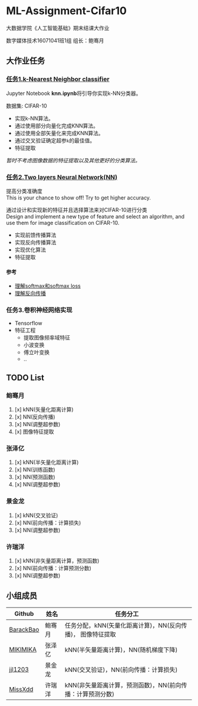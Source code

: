 # ML-Assignment-Cifar10    

大数据学院《人工智能基础》期末结课大作业     

数字媒体技术16071041班1组 组长：鲍骞月    

## 大作业任务  

### [任务1.k-Nearest Neighbor classifier](knn-classification)

Jupyter Notebook **knn.ipynb**将引导你实现k-NN分类器。

数据集: CIFAR-10

- 实现k-NN算法。
- 通过使用部分向量化完成KNN算法。
- 通过使用全部矢量化来完成KNN算法。
- 通过交叉验证确定超参`k`的最佳值。    
- 特征提取     

*暂时不考虑图像数据的特征提取以及其他更好的分类算法。*

### [任务2.Two layers Neural Network(NN)](nn-classification)  

提高分类准确度   
This is your chance to show off! Try to get higher accuracy.

通过设计和实现新的特征并且选择算法来对CIFAR-10进行分类   
Design and implement a new type of feature and select an algorithm, and use them for image classification on CIFAR-10.   

* 实现前馈传播算法   
* 实现反向传播算法   
* 实现优化算法         
* 特征提取   
#### 参考    

* [理解softmax和softmax loss](https://blog.csdn.net/u014380165/article/details/77284921)    
* [理解反向传播](https://blog.csdn.net/u014380165/article/details/71181256)    

### 任务3.卷积神经网络实现  

* Tensorflow    
* 特征工程   
    * 提取图像频率域特征   
    * 小波变换   
    * 傅立叶变换     
    * ..      

## TODO List  

### 鲍骞月   
1. [x] kNN(矢量化距离计算)   
2. [x] NN(反向传播)   
3. [x] NN(调整超参数)            
4. [x] 图像特征提取     

### 张泽亿   
1. [x] kNN(半矢量化距离计算)    
2. [x] NN(训练函数)      
3. [x] NN(预测函数)   
4. [x] NN(调整超参数)      

### 景金龙    
1. [x] kNN(交叉验证)    
2. [x] NN(前向传播：计算损失)    
3. [x] NN(调整超参数)      

### 许瑞洋    
1. [x] kNN(非矢量距离计算，预测函数)    
2. [x] NN(前向传播：计算预测分数)     
3. [x] NN(调整超参数)       


## 小组成员

| Github                                             | 姓名   | 任务分工                      |
| -------------------------------------------------- | ------ | ----------------------------- |
| [BarackBao](https://github.com/shentibeitaokongle) | 鲍骞月 | 任务分配，kNN(矢量化距离计算)，NN(反向传播)， 图像特征提取      |
| [MIKIMIKA](<https://github.com/MIKIMIKA>)          | 张泽亿 | kNN(半矢量距离计算)，NN(随机梯度下降)          |
| [jjl1203](<https://github.com/jjl1203>)            | 景金龙 | kNN(交叉验证)，NN(前向传播：计算损失)                  |
| [MissXdd](<https://github.com/MissXdd>)            | 许瑞洋 | kNN(非矢量距离计算，预测函数)，NN(前向传播：计算预测分数)           |


